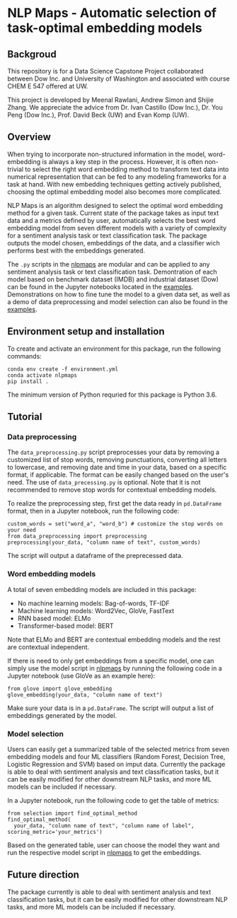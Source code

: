 # NLP Maps - Automatic selection of task-optimal embedding models

## Backgroud

This repository is for a Data Science Capstone Project collaborated between Dow Inc. and University of Washington and associated with course CHEM E 547 offered at UW.

This project is developed by Meenal Rawlani, Andrew Simon and Shijie Zhang. We appreciate the advice from Dr. Ivan Castillo (Dow Inc.), Dr. You Peng (Dow Inc.), Prof. David Beck (UW) and Evan Komp (UW).

## Overview

When trying to incorporate non-structured information in the model, word-embedding is always a key step in the process. However, it is often non-trivial to select the right word embedding method to transform text data into numerical representation that can be fed to any modeling frameworks for a task at hand. With new embedding techniques getting actively published, choosing the optimal embedding model also becomes more complicated.

NLP Maps is an algorithm designed to select the optimal word embedding method for a given task. Current state of the package takes as input text data and a metrics defined by user, automatically selects the best word embedding model from seven different models with a variety of complexity for a sentiment analysis task or text classification task. The package outputs the model chosen, embeddings of the data, and a classifier wich performs best with the embeddings generated.

The `.py` scripts in the [nlpmaps](./nlpmaps/) are modular and can be applied to any sentiment analysis task or text classification task. Demontration of each model based on benchmark dataset (IMDB) and industrial dataset (Dow) can be found in the Jupyter notebooks located in the [examples](./examples/). Demonstrations on how to fine tune the model to a given data set, as well as a demo of data preprocessing and model selection can also be found in the [examples](./examples/).

## Environment setup and installation

To create and activate an environment for this package, run the following commands:

```
conda env create -f environment.yml
conda activate nlpmaps
pip install .
```

The minimum version of Python requried for this package is Python 3.6.

## Tutorial

### Data preprocessing

The `data_preprocessing.py` script preprocesses your data by removing a customized list of stop words, removing punctuations, converting all letters to lowercase, and removing date and time in your data, based on a specific format, if applicable. The format can be easily changed based on the user's need. The use of `data_precessing.py` is optional. Note that it is not recommended to remove stop words for contextual embedding models.

To realize the preprocessing step, first get the data ready in `pd.DataFrame` format, then in a Jupyter notebook, run the following code:

```
custom_words = set("word_a", "word_b") # customize the stop words on your need
from data_preprocessing import preprocessing
preprocessing(your_data, "column name of text", custom_words)
```

The script will output a dataframe of the preprecessed data.

### Word embedding models

A total of seven embedding models are included in this package:
  - No machine learning models: Bag-of-words, TF-IDF
  - Machine learning models: Word2Vec, GloVe, FastText
  - RNN based model: ELMo
  - Transformer-based model: BERT

Note that ELMo and BERT are contextual embedding models and the rest are contextual independent.

If there is need to only get embeddings from a specific model, one can simply use the model script in [nlpmaps](./nlpmaps/) by running the following code in a Jupyter notebook (use GloVe as an example here):

```
from glove import glove_embedding
glove_embedding(your_data, "column name of text")
```

Make sure your data is in a `pd.DataFrame`. The script will output a list of embeddings generated by the model.

### Model selection

Users can easily get a summarized table of the selected metrics from seven embedding models and four ML classifiers (Random Forest, Decision Tree, Logistic Regression and SVM) based on imput data. Currently the package is able to deal with sentiment analysis and text classification tasks, but it can be easily modified for other downstream NLP tasks, and more ML models can be included if necessary.

In a Jupyter notebook, run the following code to get the table of metrics:

```
from selection import find_optimal_method
find_optimal_method(
  your_data, "column name of text", "column name of label", scoring_metric='your_metrics')
```

Based on the generated table, user can choose the model they want and run the respective model script in [nlpmaps](./nlpmaps/) to get the embeddings.

## Future direction

The package currently is able to deal with sentiment analysis and text classification tasks, but it can be easily modified for other downstream NLP tasks, and more ML models can be included if necessary.